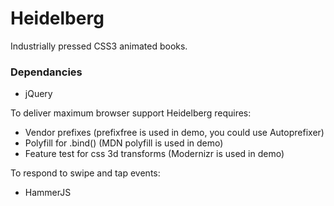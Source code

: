 Heidelberg
==========

Industrially pressed CSS3 animated books.


### Dependancies

* jQuery

To deliver maximum browser support Heidelberg requires:

* Vendor prefixes (prefixfree is used in demo, you could use Autoprefixer)
* Polyfill for .bind() (MDN polyfill is used in demo)
* Feature test for css 3d transforms (Modernizr is used in demo)

To respond to swipe and tap events:

* HammerJS

